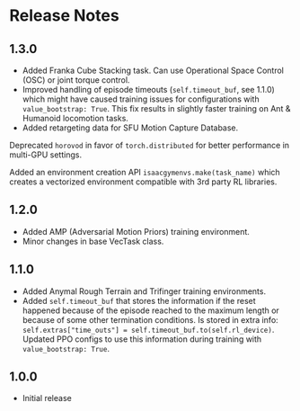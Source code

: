 Release Notes
=============

1.3.0
-----

* Added Franka Cube Stacking task. Can use Operational Space Control (OSC) or joint torque control.
* Improved handling of episode timeouts (`self.timeout_buf`, see 1.1.0) which might have caused training issues for 
configurations with `value_bootstrap: True`. This fix results in slightly faster training on Ant & Humanoid locomotion tasks.
* Added retargeting data for SFU Motion Capture Database.

Deprecated `horovod` in favor of `torch.distributed` for better performance in  multi-GPU settings.

Added an environment creation API `isaacgymenvs.make(task_name)` which creates a vectorized environment compatible with 3rd party RL libraries. 

1.2.0
-----

* Added AMP (Adversarial Motion Priors) training environment.
* Minor changes in base VecTask class.

1.1.0
-----

* Added Anymal Rough Terrain and Trifinger training environments.
* Added `self.timeout_buf` that stores the information if the reset happened because of the episode reached to the maximum length or because of some other termination conditions. Is stored in extra info: `self.extras["time_outs"] = self.timeout_buf.to(self.rl_device)`.  Updated PPO configs to use this information during training with `value_bootstrap: True`.

1.0.0
-----

* Initial release